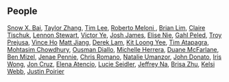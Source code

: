 ## People

[Snow X. Bai](https://github.com/xueapp),
[Taylor Zhang](https://github.com/taylrzhang),
[Tim Lee](https://github.com/timlee12),
[Roberto Meloni ](https://github.com/RobertoRueMeloni),
[Brian Lim](https://github.com/brianlim89),
[Claire Tischuk](https://github.com/BoopdiBop),
[Lennon Stewart](https://github.com/noahoo7),
[Victor Ye](https://github.com/vctorye),
[Josh James](https://github.com/joshjames289),
[Elise Nie](https://github.com/elisanie),
[Gahl Peled](https://github.com/GP3-RS),
[Troy Prejusa](https://github.com/tprejusa),
[Vince Ho](https://github.com/hodesza)
[Matt Jiang](https://github.com/mattljiang),
[Derek Lam](https://github.com/DerekQuoc),
[Kit Loong Yee](https://github.com/kitloong1),
[Tim Atapagra](https://github.com/timpagra),
[Mohtasim Chowdhury](https://github.com/mohtasim317),
[Ousman Diallo](https://github.com/Dialloousman),
[Michelle Herrera](https://github.com/mesherrera),
[Duane McFarlane](https://github.com/Duane11003),
[Ben Mizel](https://github.com/ben-mizel),
[Jenae Pennie](https://github.com/jenaepen),
[Chris Romano](https://github.com/robicano22),
[Natalie Umanzor](https://github.com/nmczormick),
[John Donato](https://github.com/jdonuto),
[Iris Wong](https://github.com/wiris316),
[Jon Cruz](https://github.com/Jrcrz),
[Elena Atencio](https://github.com/elenaatencio),
[Lucie Seidler](https://github.com/LucieSeidler),
[Jeffrey Na](https://github.com/jeffreyNa),
[Brisa Zhu](https://github.com/beezoo10),
[Kelsi Webb](https://github.com/kelsicw),
[Justin Poirier](https://github.com/jcpoirier20)